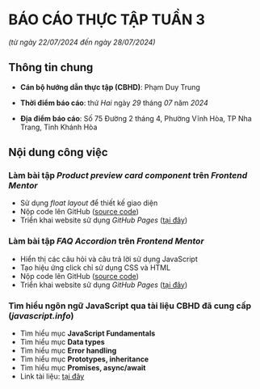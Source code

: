 # BÁO CÁO THỰC TẬP TUẦN 3

_(từ ngày 22/07/2024 đến ngày 28/07/2024)_

## Thông tin chung

- **Cán bộ hướng dẫn thực tập (CBHD)**: Phạm Duy Trung

- **Thời điểm báo cáo**: thứ _Hai_ ngày _29_ tháng _07_ năm _2024_

- **Địa điểm báo cáo**: Số 75 Đường 2 tháng 4, Phường Vĩnh Hòa, TP Nha Trang, Tỉnh Khánh Hòa

## Nội dung công việc

<section>
    <h3>Làm bài tập <em><strong>Product preview card component</strong></em> trên <em>Frontend Mentor</em></h3>
    <ul>
        <li>Sử dụng <em>float layout</em> để thiết kế giao diện</li>
        <li>Nộp code lên GitHub (<a href="https://github.com/hieutrantrong21520859MMCL21/FrontEndPractice_Intern_ProductPreviewCardComponent/tree/using-float-layout">source code</a>)</li>
        <li>Triển khai website sử dụng <em>GitHub Pages</em> (<a href="">tại đây</a>)
    </ul>
    <h3>Làm bài tập <em><strong>FAQ Accordion</strong></em> trên <em>Frontend Mentor</em></h3>
      <ul>
        <li>Hiển thị các câu hỏi và câu trả lời sử dụng JavaScript</li>
        <li>Tạo hiệu ứng click chỉ sử dụng CSS và HTML</li>
        <li>Nộp code lên GitHub (<a href="https://github.com/hieutrantrong21520859MMCL21/FrontEndPractice_Intern_FAQ_Accordion/tree/use-semantic-html-and-details-tag)">source code</a>)</li>
        <li>Triển khai website sử dụng <em>GitHub Pages</em> (<a href="">tại đây</a>)
    </ul>
    <h3>Tìm hiểu ngôn ngữ JavaScript qua tài liệu <strong>CBHD</strong> đã cung cấp (<em>javascript.info</em>)</h3>
    <ul>
        <li>Tìm hiểu mục <strong>JavaScript Fundamentals</strong></li>
        <li>Tìm hiểu mục <strong>Data types</strong></li>
        <li>Tìm hiểu mục <strong>Error handling</strong></li>
        <li>Tìm hiểu mục <strong>Prototypes, inheritance</strong></li>
        <li>Tìm hiểu mục <strong>Promises, async/await </strong></li>
        <li>Link tài liệu: <a href="https://javascript.info/">tại đây</a></li>
    </ul>
</section>